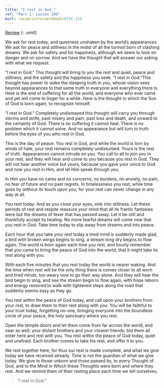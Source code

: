 ```yaml
---
title: "I rest in God."
ref: "Part 1: Lesson 109"
burl: /acim/intro/workbook/#l91-110
---
```


<a class="hide-review" href="/acim/workbook/l120/#l109">Review</a>
{: .omit}

We ask for rest today, and quietness unshaken by the world’s
appearances. We ask for peace and stillness in the midst of all the
turmoil born of clashing dreams. We ask for safety and for happiness,
although we seem to look on danger and on sorrow. And we have the
thought that will answer our asking with what we request.

“I rest in God.” This thought will bring to you the rest and quiet,
peace and stillness, and the safety and the happiness you seek. “I rest
in God.”This thought has power to wake the sleeping truth in you, whose
vision sees beyond appearances to that same truth in everyone and
everything there is. Here is the end of suffering for all the world, and
everyone who ever came and yet will come to linger for a while. Here is
the thought in which the Son of God is born again, to recognize himself.

“I rest in God.” Completely undismayed this thought will carry you
through storms and strife, past misery and pain, past loss and death,
and onward to the certainty of God. There is no suffering it cannot
heal. There is no problem which it cannot solve. And no appearance but
will turn to truth before the eyes of you who rest in God.

This is the day of peace. You rest in God, and while the world is torn by
winds of hate, your rest remains completely undisturbed. Yours is the
rest of truth. Appearances cannot intrude on you. You call to all to
join you in your rest, and they will hear and come to you because you
rest in God. They will not hear another voice but yours, because you gave
your voice to God and now you rest in Him, and let Him speak through
you.

In Him you have no cares and no concerns, no burdens, no anxiety, no
pain, no fear of future and no past regrets. In timelessness you rest,
while time goes by without its touch upon you, for your rest can never
change in any way at all.

You rest today. And as you close your eyes, sink into stillness. Let
these periods of rest and respite reassure your mind that all its
frantic fantasies were but the dreams of fever that has passed away. Let
it be still and thankfully accept its healing. No more fearful dreams
will come now that you rest in God. Take time today to slip away from
dreams and into peace.

Each hour that you take your rest today a tired mind is suddenly made
glad, a bird with broken wings begins to sing, a stream long dry begins
to flow again. The world is born again each time you rest, and hourly
remember that you came to bring the peace of God into the world, that it
might take its rest along with you.

With each five minutes that you rest today the world is nearer waking.
And the time when rest will be the only thing there is comes closer to
all worn and tired minds, too weary now to go their way alone. And they
will hear the bird begin to sing, and see the stream begin to flow
again, with hope reborn and energy restored to walk with lightened steps
along the road that suddenly seems easy as they go.

You rest within the peace of God today, and call upon your brothers from
your rest, to draw them to their rest along with you. You will be
faithful to your trust today, forgetting no-one, bringing everyone into
the boundless circle of your peace, the holy sanctuary where you rest.

Open the temple doors and let them come from far across the world, and
near as well; your distant brothers and your closest friends; bid them
all enter here and rest with you. You rest within the peace of God today,
quiet and unafraid. Each brother comes to take his rest, and offer it to
you.

We rest together here, for thus our rest is made complete, and what we
give today we have received already. Time is not the guardian of what we
give today. We give to those unborn and those passed by, to every
Thought of God, and to the Mind in Which these Thoughts were born and
where they rest. And we remind them of their resting place each time we
tell ourselves;

> “I rest in God.”

